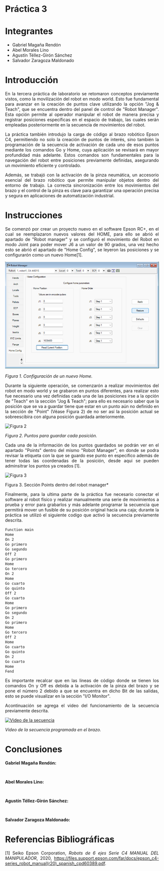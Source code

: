 # Práctica 3
# Integrantes
* Gabriel Magaña Rendón
* Abel Morales Lino
* Agustín Téllez-Girón Sánchez
* Salvador Zaragoza Maldonado
# Introducción
<div align="justify">

En la tercera práctica de laboratorio se retomaron conceptos previamente vistos, como la movilización del robot en modo world. Esto fue fundamental para avanzar en la creación de puntos clave utilizando la opción "Jog & Teach", que se encuentra dentro del panel de control de "Robot Manager". Esta opción permite al operador manipular el robot de manera precisa y registrar posiciones específicas en el espacio de trabajo, las cuales serán empleadas posteriormente en la secuencia de movimientos del robot.

La práctica también introdujo la carga de código al brazo robótico Epson C4, permitiendo no solo la creación de puntos de interés, sino también la programación de la secuencia de activación de cada uno de esos puntos mediante los comandos Go y Home, cuya aplicación se revisará en mayor profundidad más adelante. Estos comandos son fundamentales para la navegación del robot entre posiciones previamente definidas, asegurando un movimiento eficiente y controlado.

Además, se trabajó con la activación de la pinza neumática, un accesorio esencial del brazo robótico que permite manipular objetos dentro del entorno de trabajo. La correcta sincronización entre los movimientos del brazo y el control de la pinza es clave para garantizar una operación precisa y segura en aplicaciones de automatización industrial.
</div>

# Instrucciones 
<div align="justify">
Se comenzó por crear un proyecto nuevo en el software Epson RC+, en el cual se reemplazaron nuevos valores del HOME, para ello se abrió el apartado de "Robot manager" y se configuró el movimiento del Robot en modo Joint para poder mover J6 a un valor de 90 grados, una vez hecho esto se abrió el apartado de "Home Config", se leyeron las posiciones y se configurarón como un nuevo Home[1].

![Figura 1](Figura1NH.png)
  
*Figura 1. Configuración de un nuevo Home.*

Durante la siguiente operación, se comenzarón a realizar movimientos del robot en modo world y se grabaron en puntos diferentes, para realizar esto fue necesario una vez definidas cada una de las posiciones irse a la opción de "Teach" en la sección "Jog & Teach"; para ello es necesario saber que la posición que se va a guardar tiene que estar en un punto aún no definido en la sección de "Point" (Véase Figura 2) de no ser así la posición actual se sobreescibira con alguna posición guardada anteriormente.

![Figura 2](Imagen2Rutina.png)

*Figura 2. Puntos para guardar cada posición.*

Cada una de la información de los puntos guardados se podrán ver en el apartado "Points" dentro del mismo "Robot Manager", en donde se podra revisar la etiqueta con la que se guardo ese punto en especifico además de tener todas las coordenadas de la posición, desde aqui se pueden adminsitrar los puntos ya creados [1].

![Figura 3](Imagen3Puntos.png)

Figura 3. Sección Points dentro del robot manager*

Finalmente, para la ultima parte de la práctica fue necesario conectar el software al robot físico y realizar manualmente una serie de movimientos a prueba y error para grabarlos y más adelante programar la secuencia que permitirá mover un fusible de su posición original hacia una caja; durante la práctica se utilizó el siguiente codigo que activó la secuencia previamente descrita.

```
Function main
Home
On 2
Go primero
Go segundo
Off 2
Go primero
Home
Go tercero
On 2
Home
Go cuarto
Go quinto
Off 2
Go cuarto
Home
Go primero
Go segundo
On 2
Go primero
Home
Go tercero
Off 2
Home
Go cuarto
Go quinto
On 2
Go cuarto
Home
Fend
```
Es importante recalcar que en las lineas de código donde se tienen los comandos On y Off es debida a la activación de la pinza del brazo y se pone el número 2 debido a que se encuentra en dicho Bit de las salidas, esto se puede visualizar en la sección "I/O Monitor".

Acontinuación se agrega el video del funcionamiento de la secuencia previamente descrita.

[![Video de la secuencia](image.png)](https://drive.google.com/file/d/1C9VOyp0twD5em_AlmO6HtenzBoFVtHih/view?usp=drive_link)

*Video de la secuencia programada en el brazo.*
# Conclusiones 
<div align="justify">
  
  __Gabriel Magaña Rendón:__ 
</div>

<br/>

<div align="justify">
  
__Abel Morales Lino:__ 
</div>

<br/>
<div align="justify">
  
__Agustín Téllez-Girón Sánchez:__ 
</div>

<br/>
<div align="justify">
  
__Salvador Zaragoza Maldonado:__ 
</div>

# Referencias Bibliográficas
[1] Seiko Epson Corporation, *Robots de 6 ejes Serie C4 MANUAL DEL MANIPULADOR*, 2020, https://files.support.epson.com/far/docs/epson_c4-series_robot_manual(r20)_spanish_cpd60389.pdf.
